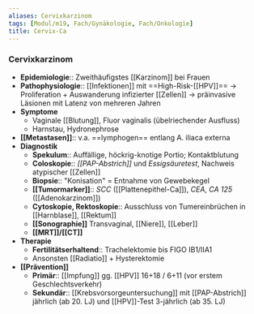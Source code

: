 ```yaml
---
aliases: Cervixkarzinom
tags: [Modul/m19, Fach/Gynäkologie, Fach/Onkologie]
title: Cervix-Ca
---
```

### Cervixkarzinom
- **Epidemiologie**:: Zweithäufigstes [[Karzinom]] bei Frauen
- **Pathophysiologie**:: [[Infektionen]] mit ==High-Risk-[[HPV]]== → Proliferation + Auswanderung infizierter [[Zellen]] → präinvasive Läsionen mit Latenz von mehreren Jahren
- **Symptome**
	- Vaginale [[Blutung]], Fluor vaginalis (übelriechender Ausfluss)
	- Harnstau, Hydronephrose
- **[[Metastasen]]**:: v.a. ==lymphogen== entlang A. iliaca externa
- **Diagnostik**
	- **Spekulum**:: Auffällige, höckrig-knotige Portio; Kontaktblutung
	- **Coloskopie**:: *[[PAP-Abstrich]]* und *Essigsäuretest*, Nachweis atypischer [[Zellen]]
	- **Biopsie**:: "Konisation" = Entnahme von Gewebekegel
	- **[[Tumormarker]]**:: *SCC* ([[Plattenepithel-Ca]]), *CEA*, *CA 125* ([[Adenokarzinom]])
	- **Cytoskopie, Rektoskopie**:: Ausschluss von Tumereinbrüchen in [[Harnblase]], [[Rektum]]
	- **[[Sonographie]]** Transvaginal, [[Niere]], [[Leber]]
	- **[[MRT]]/[[CT]]**
- **Therapie**
	- **Fertilitätserhaltend**:: Trachelektomie bis FIGO IB1/IIA1
	- Ansonsten [[Radiatio]] + Hysterektomie
- **[[Prävention]]**
	- **Primär**:: [[Impfung]] gg. [[HPV]] 16+18 / 6+11 (vor erstem Geschlechtsverkehr)
	- **Sekundär**:: [[Krebsvorsorgeuntersuchung]] mit [[PAP-Abstrich]] jährlich (ab 20. LJ) und [[HPV]]-Test 3-jährlich (ab 35. LJ)
